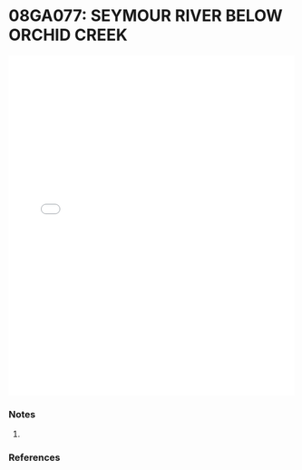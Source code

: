 # 08GA077: SEYMOUR RIVER BELOW ORCHID CREEK

<iframe src="/distribution_estimation/_static/stations/08GA077_fdc.html" width="100%" height="600" frameborder="0"></iframe>

### Notes
1. 

### References

